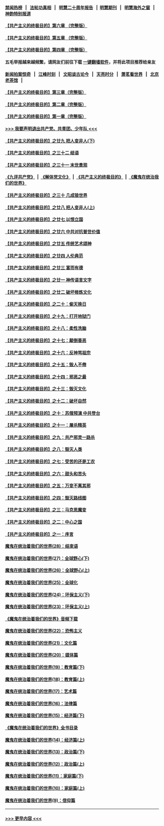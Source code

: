#### [禁闻热榜](热点新闻.md?=0)  &nbsp;&nbsp;|&nbsp;&nbsp; [法轮功真相](https://github.com/gfw-breaker/truth/blob/master/README.md?=0) &nbsp;&nbsp;|&nbsp;&nbsp; [明慧二十周年报告](https://github.com/gfw-breaker/mh-reports/blob/master/README.md?=0) &nbsp;&nbsp;|&nbsp;&nbsp;[明慧期刊](https://github.com/gfw-breaker/mh-qikan) &nbsp;&nbsp;|&nbsp;&nbsp; [明慧海外之窗](https://github.com/gfw-breaker/mh-news/blob/master/README.md?=0) &nbsp;&nbsp;|&nbsp;&nbsp; [神韵特别报道](https://github.com/gfw-breaker/mh-news/blob/master/shenyun.md?=0)
#### [【共产主义的终极目的】第六章 （完整版）](../pages/nsc422/n11428913.md?t=03082331) 
#### [【共产主义的终极目的】第五章 （完整版）](../pages/nsc422/n11428912.md?t=03082331) 
#### [【共产主义的终极目的】第四章 （完整版）](../pages/nsc422/n11428907.md?t=03082331) 
#### 五毛举报越来越频繁，请网友们前往下载 [一键翻墙软件](https://github.com/gfw-breaker/ssr-accounts)，并将此项目推荐给亲友
#### [新闻拍案惊奇](https://github.com/gfw-breaker/banned-news/blob/master/pages/link4.md) &nbsp;&nbsp;|&nbsp;&nbsp; [江峰时刻](https://github.com/gfw-breaker/banned-news/blob/master/pages/link4.md) &nbsp;&nbsp;|&nbsp;&nbsp; [文昭谈古论今](https://github.com/gfw-breaker/banned-news/blob/master/pages/link4.md) &nbsp;&nbsp;|&nbsp;&nbsp; [天亮时分](https://github.com/gfw-breaker/banned-news/blob/master/pages/link4.md) &nbsp;&nbsp;|&nbsp;&nbsp; [萧茗看世界](https://github.com/gfw-breaker/banned-news/blob/master/pages/link4.md) &nbsp;&nbsp;|&nbsp;&nbsp; [北京老茶馆](https://github.com/gfw-breaker/banned-news/blob/master/pages/link4.md) &nbsp;&nbsp;|&nbsp;&nbsp; 
#### [【共产主义的终极目的】第三章（完整版）](../pages/nsc422/n11428848.md?t=03082331) 
#### [【共产主义的终极目的】第二章（完整版）](../pages/nsc422/n11428831.md?t=03082331) 
#### [【共产主义的终极目的】第一章（完整版）](../pages/nsc422/n11417651.md?t=03082331) 
#### [>>> 我要声明退出共产党、共青团、少年队 <<<](https://github.com/begood0513/goodnews/blob/master/quit/letter.md) 
#### [【共产主义的终极目的】之廿九 把人变非人(下)](../pages/nsc422/n11344140.md?t=03082331) 
#### [【共产主义的终极目的】之三十二 结语](../pages/nsc422/n11360535.md?t=03082331) 
#### [【共产主义的终极目的】之三十一 末世景观](../pages/nsc422/n11351129.md?t=03082331) 
#### [《九评共产党》](https://github.com/begood0513/9ping.md/blob/master/README.md) &nbsp;|&nbsp; [《解体党文化》](../../../../jtdwh.md/blob/master/README.md)  &nbsp;|&nbsp; [《共产主义的终极目的》](../../../../gczydzjmd.md/blob/master/README.md) &nbsp;|&nbsp; [《魔鬼在统治我们的世界》](../../../../mgztzwmdsj.md/blob/master/README.md) 
#### [【共产主义的终极目的】之三十 几成狼世界](../pages/nsc422/n11348280.md?t=03082331) 
#### [【共产主义的终极目的】之廿八 把人变非人(上)](../pages/nsc422/n11340492.md?t=03082331) 
#### [【共产主义的终极目的】之廿七 以恨立国](../pages/nsc422/n11336944.md?t=03082331) 
#### [【共产主义的终极目的】之廿六 中共对抗普世价值](../pages/nsc422/n11324785.md?t=03082331) 
#### [【共产主义的终极目的】之廿五 传统艺术颂神](../pages/nsc422/n11296396.md?t=03082331) 
#### [【共产主义的终极目的】之廿四 人伦典范](../pages/nsc422/n11296397.md?t=03082331) 
#### [【共产主义的终极目的】之廿三 富而有德](../pages/nsc422/n11283598.md?t=03082331) 
#### [【共产主义的终极目的】之廿一 神传语言文字](../pages/nsc422/n11263265.md?t=03082331) 
#### [【共产主义的终极目的】之廿二 破坏修炼文化](../pages/nsc422/n11245728.md?t=03082331) 
#### [【共产主义的终极目的】之二十：偷天换日](../pages/nsc422/n11238846.md?t=03082331) 
#### [【共产主义的终极目的】之十九：打开地狱门](../pages/nsc422/n11206376.md?t=03082331) 
#### [【共产主义的终极目的】之十八：柔性洗脑](../pages/nsc422/n11199994.md?t=03082331) 
#### [【共产主义的终极目的】之十七：颠倒善恶](../pages/nsc422/n11179782.md?t=03082331) 
#### [【共产主义的终极目的】之十六：反神骂祖宗](../pages/nsc422/n11166798.md?t=03082331) 
#### [【共产主义的终极目的】之十五：毁人不倦](../pages/nsc422/n11166792.md?t=03082331) 
#### [【共产主义的终极目的】之十四：邪恶之最](../pages/nsc422/n11150249.md?t=03082331) 
#### [【共产主义的终极目的】之十三：毁灭文化](../pages/nsc422/n11135227.md?t=03082331) 
#### [【共产主义的终极目的】之十二：破坏自然](../pages/nsc422/n11135214.md?t=03082331) 
#### [【共产主义的终极目的】之十：苏俄预演 中共登台](../pages/nsc422/n11118424.md?t=03082331) 
#### [【共产主义的终极目的】之十一：屠杀精英](../pages/nsc422/n11118442.md?t=03082331) 
#### [【共产主义的终极目的】之九：共产邪灵一路杀](../pages/nsc422/n11114139.md?t=03082331) 
#### [【共产主义的终极目的】之八：毁灭人类](../pages/nsc422/n11108503.md?t=03082331) 
#### [【共产主义的终极目的】之七：受苦的还是工农](../pages/nsc422/n11101809.md?t=03082331) 
#### [【共产主义的终极目的】之六：甜头和苦头](../pages/nsc422/n11096971.md?t=03082331) 
#### [【共产主义的终极目的】之五：万变不离其邪](../pages/nsc422/n11091285.md?t=03082331) 
#### [【共产主义的终极目的】之四：毁灭路线图](../pages/nsc422/n11086284.md?t=03082331) 
#### [【共产主义的终极目的】之三：马克思魔变](../pages/nsc422/n11061941.md?t=03082331) 
#### [【共产主义的终极目的】之二：中心之国](../pages/nsc422/n11047728.md?t=03082331) 
#### [【共产主义的终极目的】之一：序言](../pages/nsc422/n11086077.md?t=03082331) 
#### [魔鬼在统治着我们的世界(28)：结束语](../pages/nsc422/n10936246.md?t=03082331) 
#### [魔鬼在统治着我们的世界(27)：全球野心(下)](../pages/nsc422/n10928319.md?t=03082331) 
#### [魔鬼在统治着我们的世界(26)：全球野心(上)](../pages/nsc422/n10900318.md?t=03082331) 
#### [魔鬼在统治着我们的世界(25)：全球化](../pages/nsc422/n10788205.md?t=03082331) 
#### [魔鬼在统治着我们的世界(24)：环保主义(下)](../pages/nsc422/n10695307.md?t=03082331) 
#### [魔鬼在统治着我们的世界(23)：环保主义(上)](../pages/nsc422/n10688613.md?t=03082331) 
#### [《魔鬼在统治着我们的世界》音频下载](../pages/nsc422/n10635553.md?t=03082331) 
#### [魔鬼在统治着我们的世界(22)：恐怖主义](../pages/nsc422/n10614727.md?t=03082331) 
#### [魔鬼在统治着我们的世界(21)：文化篇](../pages/nsc422/n10597706.md?t=03082331) 
#### [魔鬼在统治着我们的世界(20)：媒体篇](../pages/nsc422/n10586579.md?t=03082331) 
#### [魔鬼在统治着我们的世界(19)：教育篇(下)](../pages/nsc422/n10564808.md?t=03082331) 
#### [魔鬼在统治着我们的世界(18)：教育篇(上)](../pages/nsc422/n10526970.md?t=03082331) 
#### [魔鬼在统治着我们的世界(17)：艺术篇](../pages/nsc422/n10499093.md?t=03082331) 
#### [魔鬼在统治着我们的世界(16)：法律篇](../pages/nsc422/n10485969.md?t=03082331) 
#### [魔鬼在统治着我们的世界(15)：经济篇(下)](../pages/nsc422/n10469975.md?t=03082331) 
#### [《魔鬼在统治着我们的世界》全书目录](../pages/nsc422/n10464261.md?t=03082331) 
#### [魔鬼在统治着我们的世界(14)：经济篇(上)](../pages/nsc422/n10457370.md?t=03082331) 
#### [魔鬼在统治着我们的世界(13)：政治篇(下)](../pages/nsc422/n10448270.md?t=03082331) 
#### [魔鬼在统治着我们的世界(12)：政治篇(上)](../pages/nsc422/n10444576.md?t=03082331) 
#### [魔鬼在统治着我们的世界(11)：家庭篇(下)](../pages/nsc422/n10440961.md?t=03082331) 
#### [魔鬼在统治着我们的世界(10)：家庭篇(上)](../pages/nsc422/n10435448.md?t=03082331) 
#### [魔鬼在统治着我们的世界(9)：信仰篇](../pages/nsc422/n10432159.md?t=03082331) 

----
#### [ >>> 更早内容 <<< ](../indexes/nsc422-earlier.md)

